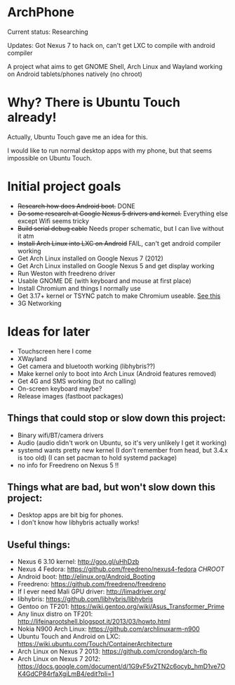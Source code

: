 # ArchPhone

Current status: Researching

Updates: Got Nexus 7 to hack on, can't get LXC to compile with android compiler

A project what aims to get GNOME Shell, Arch Linux and Wayland working on Android tablets/phones natively (no chroot)

# Why? There is Ubuntu Touch already!
Actually, Ubuntu Touch gave me an idea for this.

I would like to run normal desktop apps with my phone, but that seems impossible on Ubuntu Touch.

# Initial project goals
- ~~Research how does Android boot.~~ DONE
- ~~Do some research at Google Nexus 5 drivers and kernel.~~ Everything else except Wifi seems tricky
- ~~Build serial debug cable~~ Needs proper schematic, but I can live without it atm
- ~~Install Arch Linux into LXC on Android~~ FAIL, can't get android compiler working
- Get Arch Linux installed on Google Nexus 7 (2012)
- Get Arch Linux installed on Google Nexus 5 and get display working
- Run Weston with freedreno driver
- Usable GNOME DE (with keyboard and mouse at first place)
- Install Chromium and things I normally use
- Get 3.17+ kernel or TSYNC patch to make Chromium useable. [See this](http://www.phoronix.com/scan.php?page=news_item&px=Google-Chrome-TSYNC-Kernel)
- 3G Networking

# Ideas for later
- Touchscreen here I come
- XWayland
- Get camera and bluetooth working (libhybris??)
- Make kernel only to boot into Arch Linux (Android features removed)
- Get 4G and SMS working (but no calling)
- On-screen keyboard maybe?
- Release images (fastboot packages)

## Things that could stop or slow down this project:
- Binary wifi/BT/camera drivers
- Audio (audio didn't work on Ubuntu, so it's very unlikely I get it working)
- systemd wants pretty new kernel (I don't remember from head, but 3.4.x is too old) (I can set pacman to hold systemd package)
- no info for Freedreno on Nexus 5 !!

## Things what are bad, but won't slow down this project:
- Desktop apps are bit big for phones.
- I don't know how libhybris actually works!

## Useful things:
- Nexus 6 3.10 kernel: http://goo.gl/uHhDzb
- Nexus 4 Fedora: https://github.com/freedreno/nexus4-fedora *CHROOT*
- Android boot: http://elinux.org/Android_Booting
- Freedreno: https://github.com/freedreno/freedreno
- If I ever need Mali GPU driver: http://limadriver.org/
- libhybris: https://github.com/libhybris/libhybris
- Gentoo on TF201: https://wiki.gentoo.org/wiki/Asus_Transformer_Prime
- Any linux distro on TF201: http://lifeinarootshell.blogspot.it/2013/03/howto.html
- Nokia N900 Arch Linux: https://github.com/archlinuxarm-n900
- Ubuntu Touch and Android on LXC: https://wiki.ubuntu.com/Touch/ContainerArchitecture
- Arch Linux on Nexus 7 2013: https://github.com/crondog/arch-flo
- Arch Linux on Nexus 7 2012: https://docs.google.com/document/d/1G9vF5v2TN2c6ocyb_hmD1ve7OK4GdCP84rfaXgiLmB4/edit?pli=1 
